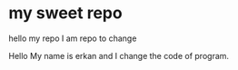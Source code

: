 # my sweet repo

hello my repo
I am repo to change

Hello My name is erkan and I change the code of program.